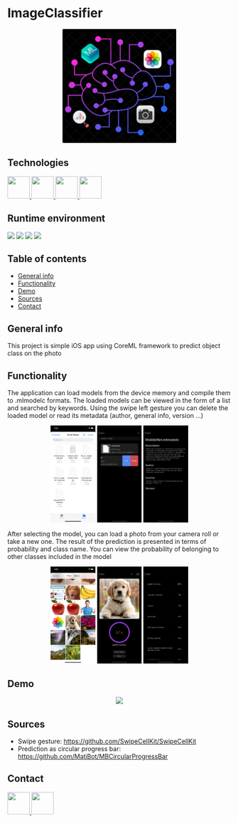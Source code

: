 # ImageClassifier

<p align="center"><img src="ImageClassifier/Assets.xcassets/AppIcon.appiconset/1024.png" width="256" height="256" /></p>

## Technologies
<a href="https://developer.apple.com/swift/"> <img src="https://i.imgur.com/dYAJWbw.png" width="50" height="50" /> </a>
<a href="https://developer.apple.com/documentation/coreml"> <img src="https://i.imgur.com/cslSQQT.png" width="50" height="50" /> </a>
<a href="https://cocoapods.org"> <img src="https://i.imgur.com/pgrumIx.png" width="50" height="50" /> </a>
<a href="https://developer.apple.com/support/xcode/"> <img src="https://i.imgur.com/vDFUkmr.png" width="50" height="50" /> </a>

## Runtime environment

<img src="https://img.shields.io/badge/Swift-5.0-orange.svg?style=flat" /> 
<img src="https://img.shields.io/badge/iOS-12.1+-blue.svg?style=flat" /> 
<img src="https://img.shields.io/badge/Xcode-12.4-blue.svg?style=flat" /> 
<img src="https://img.shields.io/badge/MacOS-11.2.3-blue.svg?style=flat" /> 

## Table of contents
* [General info](#general-info)
* [Functionality](#functionality)
* [Demo](#demo)
* [Sources](#sources)
* [Contact](#contact)

## General info
This project is simple iOS app using CoreML framework to predict object class on the photo

## Functionality

The application can load models from the device memory and compile them to .mlmodelc formats. The loaded models can be viewed in the form of a list and searched by keywords. Using the swipe left gesture you can delete the loaded model or read its metadata (author, general info, version ...)

<p align="center"> <img src="Screenshots/screenshot6.png"{:height="20%" width="20%"} />
		   <img src="Screenshots/screenshot2.png"{:height="20%" width="20%"} />
                   <img src="Screenshots/screenshot3.png"{:height="20%" width="20%"} /> </p>
		   
After selecting the model, you can load a photo from your camera roll or take a new one. The result of the prediction is presented in terms of probability and class name. You can view the probability of belonging to other classes included in the model

<p align="center"> <img src="Screenshots/screenshot7.png"{:height="20%" width="20%"} />
		   <img src="Screenshots/screenshot4.png"{:height="20%" width="20%"} />
                   <img src="Screenshots/screenshot5.png"{:height="20%" width="20%"} /> </p>

## Demo

<p align="center"> <img src="Screenshots/demo_animation.gif" {:height="20%" width="20%"} /> </p>

## Sources
* Swipe gesture: https://github.com/SwipeCellKit/SwipeCellKit
* Prediction as circular progress bar: https://github.com/MatiBot/MBCircularProgressBar

## Contact
<a href="https://www.linkedin.com/in/michał-nowak-53075a17a/"> <img src="https://i.imgur.com/Ba61VxB.png" width="50" height="50" /> </a>
<a href="https://twitter.com/mnowak061"> <img src="https://imgur.com/ocbAQn7.png" width="50" height="50" /> </a>
